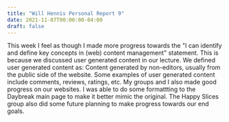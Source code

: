 ```yaml
---
title: "Will Hennis Personal Report 9"
date: 2021-11-07T00:00:00-04:00
draft: false
---
```

This week I feel as though I made more progress towards the "I can identify and define key concepts in (web) content management" statement. This is because we discussed user 
generated content in our lecture. We defined user generated content as: Content generated by non-editors, usually from the public side of the website. Some examples of user 
generated content include comments, reviews, ratings, etc. My groups and I also made good progress on our websites. I was able to do some formattting to the Daybreak main page 
to make it better mimic the original. The Happy Slices group also did some future planning to make progress towards our end goals. 
